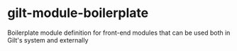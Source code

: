 # gilt-module-boilerplate
Boilerplate module definition for front-end modules that can be used both in Gilt's system and externally
